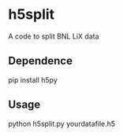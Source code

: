 # h5split
 A code to split BNL LiX data
## Dependence
 pip install h5py
## Usage
 python h5split.py yourdatafile.h5 
